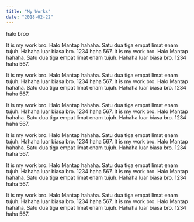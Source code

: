 ```yaml
---
title: "My Works"
date: "2018-02-22"
---
```


halo broo

It is my work bro. Halo Mantap hahaha. Satu dua tiga empat limat enam tujuh.
Hahaha luar biasa bro. 1234 haha 567. It is my work bro. Halo Mantap hahaha. Satu dua tiga empat limat enam tujuh. Hahaha luar biasa bro. 1234 haha 567.

It is my work bro. Halo Mantap hahaha. Satu dua tiga empat limat enam tujuh.
Hahaha luar biasa bro. 1234 haha 567. It is my work bro. Halo Mantap hahaha. Satu dua tiga empat limat enam tujuh. Hahaha luar biasa bro. 1234 haha 567.

It is my work bro. Halo Mantap hahaha. Satu dua tiga empat limat enam tujuh.
Hahaha luar biasa bro. 1234 haha 567. It is my work bro. Halo Mantap hahaha. Satu dua tiga empat limat enam tujuh. Hahaha luar biasa bro. 1234 haha 567.

It is my work bro. Halo Mantap hahaha. Satu dua tiga empat limat enam tujuh.
Hahaha luar biasa bro. 1234 haha 567. It is my work bro. Halo Mantap hahaha. Satu dua tiga empat limat enam tujuh. Hahaha luar biasa bro. 1234 haha 567.

It is my work bro. Halo Mantap hahaha. Satu dua tiga empat limat enam tujuh.
Hahaha luar biasa bro. 1234 haha 567. It is my work bro. Halo Mantap hahaha. Satu dua tiga empat limat enam tujuh. Hahaha luar biasa bro. 1234 haha 567.

It is my work bro. Halo Mantap hahaha. Satu dua tiga empat limat enam tujuh.
Hahaha luar biasa bro. 1234 haha 567. It is my work bro. Halo Mantap hahaha. Satu dua tiga empat limat enam tujuh. Hahaha luar biasa bro. 1234 haha 567.
